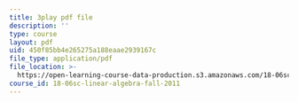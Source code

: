 ```yaml
---
title: 3play pdf file
description: ''
type: course
layout: pdf
uid: 450f85bb4e265275a188eaae2939167c
file_type: application/pdf
file_location: >-
  https://open-learning-course-data-production.s3.amazonaws.com/18-06sc-linear-algebra-fall-2011/450f85bb4e265275a188eaae2939167c_OZxzHcW663g.pdf
course_id: 18-06sc-linear-algebra-fall-2011
---
```

